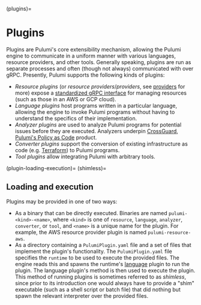 (plugins)=
# Plugins

Plugins are Pulumi's core extensibility mechanism, allowing the Pulumi engine to
communicate in a uniform manner with various languages, resource providers, and
other tools. Generally speaking, plugins are run as separate processes and often
(though not always) communicated with over gRPC. Presently, Pulumi supports the
following kinds of plugins:

* *Resource plugins* (or *resource providers*/*providers*, see
  [providers](providers) for more) expose a [standardized gRPC
  interface](pulumirpc.ResourceProvider) for managing resources (such as those
  in an AWS or GCP cloud).
* *Language plugins* host programs written in a particular language, allowing
  the engine to invoke Pulumi programs without having to understand the
  specifics of their implementation.
* *Analyzer plugins* are used to analyze Pulumi programs for potential issues
  before they are executed. Analyzers underpin [CrossGuard, Pulumi's Policy as
  Code](https://www.pulumi.com/docs/using-pulumi/crossguard/) product.
* *Converter plugins* support the conversion of existing infrastructure as code
  (e.g. [Terraform](https://github.com/pulumi/pulumi-converter-terraform)) to
  Pulumi programs.
* *Tool plugins* allow integrating Pulumi with arbitrary tools.

(plugin-loading-execution)=
(shimless)=
## Loading and execution

Plugins may be provided in one of two ways:

* As a binary that can be directly executed. Binaries are named
  `pulumi-<kind>-<name>`, where `<kind>` is one of `resource`, `language`,
  `analyzer`, `converter`, or `tool`, and `<name>` is a unique name for the
  plugin. For example, the AWS resource provider plugin is named
  `pulumi-resource-aws`.
* As a directory containing a `PulumiPlugin.yaml` file and a set of files that
  implement the plugin's functionality. The `PulumiPlugin.yaml` file specifies
  the `runtime` to be used to execute the provided files. The engine reads this
  and spawns the runtime's [language](language-hosts) plugin to run the plugin.
  The language plugin's [](pulumirpc.LanguageRuntime.RunPlugin) method is then
  used to execute the plugin. This method of running plugins is sometimes
  referred to as *shimless*, since prior to its introduction one would always
  have to provide a "shim" executable (such as a shell script or batch file)
  that did nothing but spawn the relevant interpreter over the provided files.

